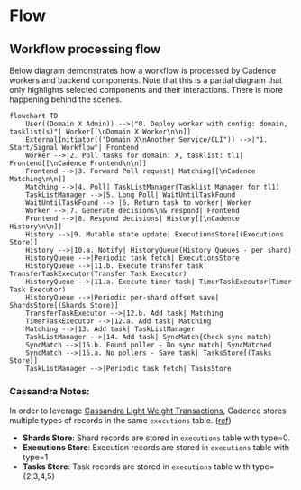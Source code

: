 # Flow

## Workflow processing flow

Below diagram demonstrates how a workflow is processed by Cadence workers and backend components.
Note that this is a partial diagram that only highlights selected components and their interactions. There is more happening behind the scenes.

[comment]: <> (To visualize mermaid flowchart below, install Mermaid plugin for your IDE. Works in github out of the box)

```mermaid
flowchart TD
    User((Domain X Admin)) -->|"0. Deploy worker with config: domain, tasklist(s)"| Worker[[\nDomain X Worker\n\n]]
    ExternalInitiator(("Domain X\nAnother Service/CLI")) -->|"1. Start/Signal Workflow"| Frontend
    Worker -->|2. Poll tasks for domain: X, tasklist: tl1| Frontend[[\nCadence Frontend\n\n]]
    Frontend -->|3. Forward Poll request| Matching[[\nCadence Matching\n\n]]
    Matching -->|4. Poll| TaskListManager(Tasklist Manager for tl1)
    TaskListManager -->|5. Long Poll| WaitUntilTaskFound
    WaitUntilTaskFound --> |6. Return task to worker| Worker
    Worker -->|7. Generate decisions\n& respond| Frontend
    Frontend -->|8. Respond decisions| History[[\nCadence History\n\n]]
    History -->|9. Mutable state update| ExecutionsStore[(Executions Store)]
    History -->|10.a. Notify| HistoryQueue(History Queues - per shard)
    HistoryQueue -->|Periodic task fetch| ExecutionsStore
    HistoryQueue -->|11.b. Execute transfer task| TransferTaskExecutor(Transfer Task Executor)
    HistoryQueue -->|11.a. Execute timer task| TimerTaskExecutor(Timer Task Executor)
    HistoryQueue -->|Periodic per-shard offset save| ShardsStore[(Shards Store)]
    TransferTaskExecutor -->|12.b. Add task| Matching
    TimerTaskExecutor -->|12.a. Add task| Matching
    Matching -->|13. Add task| TaskListManager
    TaskListManager -->|14. Add task| SyncMatch{Check sync match}
    SyncMatch -->|15.b. Found poller - Do sync match| SyncMatched
    SyncMatch -->|15.a. No pollers - Save task| TasksStore[(Tasks Store)]
    TaskListManager -->|Periodic task fetch| TasksStore

```

### Cassandra Notes:

In order to leverage [Cassandra Light Weight Transactions](https://www.yugabyte.com/blog/apache-cassandra-lightweight-transactions-secondary-indexes-tunable-consistency/), Cadence stores multiple types of records in the same `executions` table. ([ref](https://github.com/cadence-workflow/cadence/blob/51758676ce9d9609e736c64f94dc387ed2c75b7c/schema/cassandra/cadence/schema.cql#L338))
- **Shards Store**: Shard records are stored in `executions` table with type=0.
- **Executions Store**: Execution records are stored in `executions` table with type=1
- **Tasks Store**: Task records are stored in `executions` table with type={2,3,4,5}
